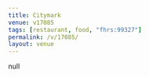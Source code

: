 ```yaml
---
title: Citymark
venue: v17085
tags: [restaurant, food, "fhrs:99327"]
permalink: /v/17085/
layout: venue
---
```

null
